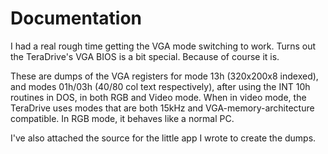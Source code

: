 # Documentation
I had a real rough time getting the VGA mode switching to work. Turns out the TeraDrive's VGA BIOS is a bit special. Because of course it is.

These are dumps of the VGA registers for mode 13h (320x200x8 indexed), and modes 01h/03h (40/80 col text respectively), after using the INT 10h routines in DOS, in both RGB and Video mode. When in video mode, the TeraDrive uses modes that are both 15kHz and VGA-memory-architecture compatible. In RGB mode, it behaves like a normal PC.

I've also attached the source for the little app I wrote to create the dumps.

